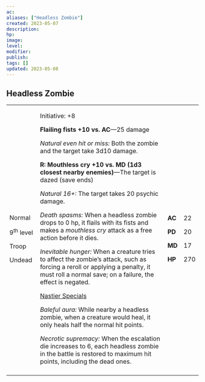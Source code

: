 ```yaml
---
ac: 
aliases: ["Headless Zombie"]
created: 2023-05-07
description: 
hp: 
image: 
level: 
modifier: 
publish: 
tags: []
updated: 2023-05-08
---
```


## Headless Zombie

<table>
<colgroup>
<col style="width: 16%" />
<col style="width: 71%" />
<col style="width: 5%" />
<col style="width: 6%" />
</colgroup>
<tbody>
<tr class="odd">
<td><p>Normal</p>
<p>9<sup>th</sup> level</p>
<p>Troop</p>
<p>Undead</p></td>
<td><p>Initiative: +8</p>
<p><strong>Flailing fists +10 vs. AC</strong>—25 damage</p>
<p><em>Natural even hit or miss:</em> Both the zombie and the target
take 3d10 damage.</p>
<p><strong>R: Mouthless cry +10 vs. MD (1d3 closest nearby
enemies)</strong>—The target is dazed (save ends)</p>
<p><em>Natural 16+:</em> The target takes 20 psychic damage.</p>
<p><em>Death spasms:</em> When a headless zombie drops to 0 hp, it
flails with its fists and makes a <em>mouthless cry</em> attack as a
free action before it dies.</p>
<p><em>Inevitable hunger:</em> When a creature tries to affect the
zombie’s attack, such as forcing a reroll or applying a penalty, it must
roll a normal save; on a failure, the effect is negated.</p>
<p><u>Nastier Specials</u></p>
<p><em>Baleful aura:</em> While nearby a headless zombie, when a
creature would heal, it only heals half the normal hit points.</p>
<p><em>Necrotic supremacy:</em> When the escalation die increases to 6,
each headless zombie in the battle is restored to maximum hit points,
including the dead ones.</p></td>
<td><p><strong>AC</strong></p>
<p><strong>PD</strong></p>
<p><strong>MD</strong></p>
<p><strong>HP</strong></p></td>
<td><p>22</p>
<p>20</p>
<p>17</p>
<p>270</p></td>
</tr>
<tr class="even">
<td></td>
<td></td>
<td></td>
<td></td>
</tr>
</tbody>
</table>
